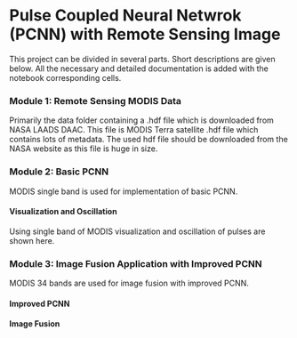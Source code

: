 # Pulse Coupled Neural Netwrok (PCNN) with Remote Sensing Image
This project can be divided in several parts. Short descriptions are given below. All the necessary and detailed documentation is added with the notebook corresponding cells.

### Module 1: Remote Sensing MODIS Data
Primarily the data folder containing a .hdf file which is downloaded from NASA LAADS DAAC.
This file is MODIS Terra satellite .hdf file which contains lots of metadata. The used hdf file should be downloaded from the NASA website as this file is huge in size.

### Module 2: Basic PCNN
MODIS single band is used for implementation of basic PCNN.
#### Visualization and Oscillation
Using single band of MODIS visualization and oscillation of pulses are shown here.

### Module 3: Image Fusion Application with Improved PCNN
MODIS 34 bands are used for image fusion with improved PCNN. 
#### Improved PCNN
#### Image Fusion


